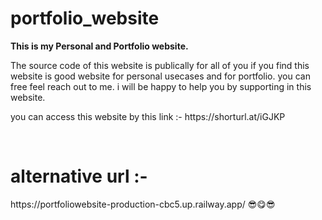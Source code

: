 # portfolio_website
<p><b>This is my Personal and Portfolio website.</b></p>
<p>The source code of this  website is publically for all of you if you find this website
is good website  for personal usecases and for portfolio. you can free feel  reach out to me. i will be happy  to help you by supporting in this website.</p>

<p><b></b> you can access this website by this link :- https://shorturl.at/iGJKP<p>
<br>
<h1>alternative url :- </h1>https://portfoliowebsite-production-cbc5.up.railway.app/
😎😋😎